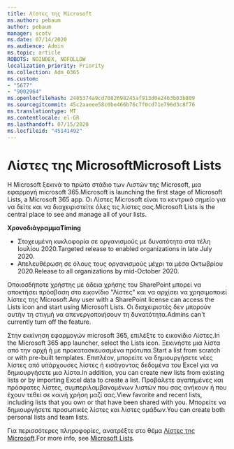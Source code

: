 ```yaml
---
title: Λίστες της Microsoft
ms.author: pebaum
author: pebaum
manager: scotv
ms.date: 07/14/2020
ms.audience: Admin
ms.topic: article
ROBOTS: NOINDEX, NOFOLLOW
localization_priority: Priority
ms.collection: Adm_O365
ms.custom:
- "5677"
- "9002964"
ms.openlocfilehash: 2485374a9cd7082698245af913d0e2463b03b809
ms.sourcegitcommit: 45c2aaeee58c0be466b76c7f0cd71e796d3c8f76
ms.translationtype: MT
ms.contentlocale: el-GR
ms.lasthandoff: 07/15/2020
ms.locfileid: "45141492"
---
```

# <a name="microsoft-lists"></a><span data-ttu-id="b77a8-102">Λίστες της Microsoft</span><span class="sxs-lookup"><span data-stu-id="b77a8-102">Microsoft Lists</span></span>

<span data-ttu-id="b77a8-103">Η Microsoft ξεκινά το πρώτο στάδιο των Λιστών της Microsoft, μια εφαρμογή microsoft 365.</span><span class="sxs-lookup"><span data-stu-id="b77a8-103">Microsoft is launching the first stage of Microsoft Lists, a Microsoft 365 app.</span></span> <span data-ttu-id="b77a8-104">Οι Λίστες Microsoft είναι το κεντρικό σημείο για να δείτε και να διαχειριστείτε όλες τις λίστες σας.</span><span class="sxs-lookup"><span data-stu-id="b77a8-104">Microsoft Lists is the central place to see and manage all of your lists.</span></span>  
  
<span data-ttu-id="b77a8-105">**Χρονοδιάγραμμα**</span><span class="sxs-lookup"><span data-stu-id="b77a8-105">**Timing**</span></span>  

- <span data-ttu-id="b77a8-106">Στοχευμένη κυκλοφορία σε οργανισμούς με δυνατότητα στα τέλη Ιουλίου 2020.</span><span class="sxs-lookup"><span data-stu-id="b77a8-106">Targeted release to enabled organizations in late July 2020.</span></span>
- <span data-ttu-id="b77a8-107">Απελευθέρωση σε όλους τους οργανισμούς μέχρι τα μέσα Οκτωβρίου 2020.</span><span class="sxs-lookup"><span data-stu-id="b77a8-107">Release to all organizations by mid-October 2020.</span></span>

<span data-ttu-id="b77a8-108">Οποιοσδήποτε χρήστης με άδεια χρήσης του SharePoint μπορεί να αποκτήσει πρόσβαση στο εικονίδιο "Λίστες" και να αρχίσει να χρησιμοποιεί λίστες της Microsoft.</span><span class="sxs-lookup"><span data-stu-id="b77a8-108">Any user with a SharePoint license can access the Lists icon and start using Microsoft Lists.</span></span> <span data-ttu-id="b77a8-109">Οι διαχειριστές δεν μπορούν αυτήν τη στιγμή να απενεργοποιήσουν τη δυνατότητα.</span><span class="sxs-lookup"><span data-stu-id="b77a8-109">Admins can't currently turn off the feature.</span></span>
 
<span data-ttu-id="b77a8-110">Στην εκκίνηση εφαρμογών microsoft 365, επιλέξτε το εικονίδιο Λίστες.</span><span class="sxs-lookup"><span data-stu-id="b77a8-110">In the Microsoft 365 app launcher, select the Lists icon.</span></span> <span data-ttu-id="b77a8-111">Ξεκινήστε μια λίστα από την αρχή ή με προκατασκευασμένα πρότυπα.</span><span class="sxs-lookup"><span data-stu-id="b77a8-111">Start a list from scratch or with pre-built templates.</span></span> <span data-ttu-id="b77a8-112">Επιπλέον, μπορείτε να δημιουργήσετε νέες λίστες από υπάρχουσες λίστες ή εισάγοντας δεδομένα του Excel για να δημιουργήσετε μια λίστα.</span><span class="sxs-lookup"><span data-stu-id="b77a8-112">In addition, you can create new lists from existing lists or by importing Excel data to create a list.</span></span> <span data-ttu-id="b77a8-113">Προβάλετε αγαπημένες και πρόσφατες λίστες, συμπεριλαμβανομένων λιστών που σας ανήκουν ή που έχουν τεθεί σε κοινή χρήση μαζί σας.</span><span class="sxs-lookup"><span data-stu-id="b77a8-113">View favorite and recent lists, including lists that you own or that have been shared with you.</span></span> <span data-ttu-id="b77a8-114">Μπορείτε να δημιουργήσετε προσωπικές λίστες και λίστες ομάδων.</span><span class="sxs-lookup"><span data-stu-id="b77a8-114">You can create both personal lists and team lists.</span></span>  

<span data-ttu-id="b77a8-115">Για περισσότερες πληροφορίες, ανατρέξτε στο θέμα [Λίστες της Microsoft](https://aka.ms/microsoftlists).</span><span class="sxs-lookup"><span data-stu-id="b77a8-115">For more info, see [Microsoft Lists](https://aka.ms/microsoftlists).</span></span>